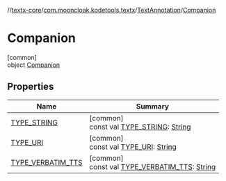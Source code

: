 //[textx-core](../../../../index.md)/[com.mooncloak.kodetools.textx](../../index.md)/[TextAnnotation](../index.md)/[Companion](index.md)

# Companion

[common]\
object [Companion](index.md)

## Properties

| Name | Summary |
|---|---|
| [TYPE_STRING](-t-y-p-e_-s-t-r-i-n-g.md) | [common]<br>const val [TYPE_STRING](-t-y-p-e_-s-t-r-i-n-g.md): [String](https://kotlinlang.org/api/latest/jvm/stdlib/kotlin/-string/index.html) |
| [TYPE_URI](-t-y-p-e_-u-r-i.md) | [common]<br>const val [TYPE_URI](-t-y-p-e_-u-r-i.md): [String](https://kotlinlang.org/api/latest/jvm/stdlib/kotlin/-string/index.html) |
| [TYPE_VERBATIM_TTS](-t-y-p-e_-v-e-r-b-a-t-i-m_-t-t-s.md) | [common]<br>const val [TYPE_VERBATIM_TTS](-t-y-p-e_-v-e-r-b-a-t-i-m_-t-t-s.md): [String](https://kotlinlang.org/api/latest/jvm/stdlib/kotlin/-string/index.html) |
